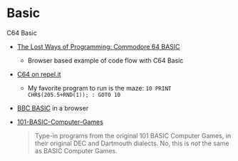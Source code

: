 Basic
=====

C64 Basic
* [The Lost Ways of Programming: Commodore 64 BASIC](http://tomasp.net/commodore64/)
    * Browser based example of code flow with C64 Basic
* [C64 on repel.it](https://replit.com/@mattiselin/C64)
    * My favorite program to run is the maze: `10 PRINT CHR$(205.5+RND(1)); : GOTO 10`

* [BBC BASIC](https://bbcmic.ro/) in a browser

* [101-BASIC-Computer-Games](https://github.com/maurymarkowitz/101-BASIC-Computer-Games)
    > Type-in programs from the original 101 BASIC Computer Games, in their original DEC and Dartmouth dialects. No, this is *not* the same as BASIC Computer Games.
